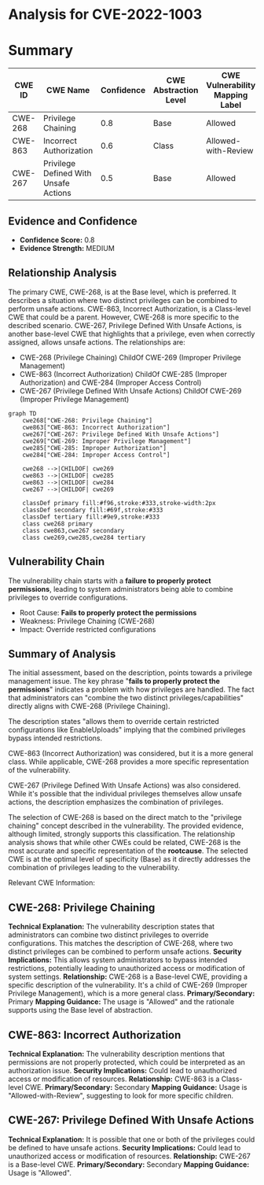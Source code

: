 # Analysis for CVE-2022-1003

# Summary
| CWE ID | CWE Name | Confidence | CWE Abstraction Level | CWE Vulnerability Mapping Label | CWE-Vulnerability Mapping Notes |
|---|---|---|---|---|---|
| CWE-268 | Privilege Chaining | 0.8 | Base | Allowed | Primary CWE |
| CWE-863 | Incorrect Authorization | 0.6 | Class | Allowed-with-Review | Secondary Candidate |
| CWE-267 | Privilege Defined With Unsafe Actions | 0.5 | Base | Allowed | Secondary Candidate |

## Evidence and Confidence

*   **Confidence Score:** 0.8
*   **Evidence Strength:** MEDIUM

## Relationship Analysis
The primary CWE, CWE-268, is at the Base level, which is preferred. It describes a situation where two distinct privileges can be combined to perform unsafe actions. CWE-863, Incorrect Authorization, is a Class-level CWE that could be a parent. However, CWE-268 is more specific to the described scenario. CWE-267, Privilege Defined With Unsafe Actions, is another base-level CWE that highlights that a privilege, even when correctly assigned, allows unsafe actions. The relationships are:
  - CWE-268 (Privilege Chaining) ChildOf CWE-269 (Improper Privilege Management)
  - CWE-863 (Incorrect Authorization) ChildOf CWE-285 (Improper Authorization) and CWE-284 (Improper Access Control)
  - CWE-267 (Privilege Defined With Unsafe Actions) ChildOf CWE-269 (Improper Privilege Management)

```mermaid
graph TD
    cwe268["CWE-268: Privilege Chaining"]
    cwe863["CWE-863: Incorrect Authorization"]
    cwe267["CWE-267: Privilege Defined With Unsafe Actions"]
    cwe269["CWE-269: Improper Privilege Management"]
    cwe285["CWE-285: Improper Authorization"]
    cwe284["CWE-284: Improper Access Control"]

    cwe268 -->|CHILDOF| cwe269
    cwe863 -->|CHILDOF| cwe285
    cwe863 -->|CHILDOF| cwe284
    cwe267 -->|CHILDOF| cwe269
    
    classDef primary fill:#f96,stroke:#333,stroke-width:2px
    classDef secondary fill:#69f,stroke:#333
    classDef tertiary fill:#9e9,stroke:#333
    class cwe268 primary
    class cwe863,cwe267 secondary
    class cwe269,cwe285,cwe284 tertiary
```

## Vulnerability Chain
The vulnerability chain starts with a **failure to properly protect permissions**, leading to system administrators being able to combine privileges to override configurations.
  - Root Cause: **Fails to properly protect the permissions**
  - Weakness: Privilege Chaining (CWE-268)
  - Impact: Override restricted configurations

## Summary of Analysis
The initial assessment, based on the description, points towards a privilege management issue. The key phrase "**fails to properly protect the permissions**" indicates a problem with how privileges are handled. The fact that administrators can "combine the two distinct privileges/capabilities" directly aligns with CWE-268 (Privilege Chaining).

The description states "allows them to override certain restricted configurations like EnableUploads" implying that the combined privileges bypass intended restrictions.

CWE-863 (Incorrect Authorization) was considered, but it is a more general class. While applicable, CWE-268 provides a more specific representation of the vulnerability.

CWE-267 (Privilege Defined With Unsafe Actions) was also considered. While it's possible that the individual privileges themselves allow unsafe actions, the description emphasizes the combination of privileges.

The selection of CWE-268 is based on the direct match to the "privilege chaining" concept described in the vulnerability. The provided evidence, although limited, strongly supports this classification. The relationship analysis shows that while other CWEs could be related, CWE-268 is the most accurate and specific representation of the **rootcause**.
The selected CWE is at the optimal level of specificity (Base) as it directly addresses the combination of privileges leading to the vulnerability.

Relevant CWE Information:

## CWE-268: Privilege Chaining
**Technical Explanation:** The vulnerability description states that administrators can combine two distinct privileges to override configurations. This matches the description of CWE-268, where two distinct privileges can be combined to perform unsafe actions.
**Security Implications:** This allows system administrators to bypass intended restrictions, potentially leading to unauthorized access or modification of system settings.
**Relationship:** CWE-268 is a Base-level CWE, providing a specific description of the vulnerability. It's a child of CWE-269 (Improper Privilege Management), which is a more general class.
**Primary/Secondary:** Primary
**Mapping Guidance:** The usage is "Allowed" and the rationale supports using the Base level of abstraction.

## CWE-863: Incorrect Authorization
**Technical Explanation:** The vulnerability description mentions that permissions are not properly protected, which could be interpreted as an authorization issue.
**Security Implications:** Could lead to unauthorized access or modification of resources.
**Relationship:** CWE-863 is a Class-level CWE.
**Primary/Secondary:** Secondary
**Mapping Guidance:** Usage is "Allowed-with-Review", suggesting to look for more specific children.

## CWE-267: Privilege Defined With Unsafe Actions
**Technical Explanation:** It is possible that one or both of the privileges could be defined to have unsafe actions.
**Security Implications:** Could lead to unauthorized access or modification of resources.
**Relationship:** CWE-267 is a Base-level CWE.
**Primary/Secondary:** Secondary
**Mapping Guidance:** Usage is "Allowed".